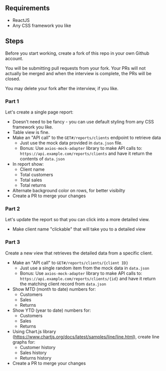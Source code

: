 ## Requirements
* ReactJS
* Any CSS framework you like

## Steps

Before you start working, create a fork of this repo in your own Github account.

You will be submitting pull requests from your fork. Your PRs will not actually be merged and when the interview is complete, the PRs will be closed.

You may delete your fork after the interview, if you like.

### Part 1
Let's create a single page report:

* Doesn't need to be fancy - you can use default styling from any CSS framework you like.
* Table view is fine.
* Make an "API call" to the `GET#/reports/clients` endpoint to retrieve data
    * Just use the mock data provided in `data.json` file.
    * Bonus: Use `axios-mock-adapter` library to make API calls to: `https://api.example.com/reports/clients` and have it return the contents of `data.json`
* In report show:
    * Client name
    * Total customers
    * Total sales
    * Total returns
* Alternate background color on rows, for better visibilty
* Create a PR to merge your changes

### Part 2
Let's update the report so that you can click into a more detailed view.

* Make client name "clickable" that will take you to a detailed view

### Part 3
Create a new view that retrieves the detailed data from a specific client.

* Make an "API call" to `GET#/reports/clients/{client ID}`
    * Just use a single random item from the mock data in `data.json`
    * Bonus: Use `axios-mock-adapter` library to make API calls to: `https://api.example.com/reports/clients/{id}` and have it return the matching client record from `data.json`
* Show MTD (month to date) numbers for:
    * Customers
    * Sales
    * Returns
* Show YTD (year to date) numbers for:
    * Customers
    * Sales
    * Returns
* Using Chart.js library (https://www.chartjs.org/docs/latest/samples/line/line.html), create line graphs for:
    * Customer history
    * Sales history
    * Returns history
* Create a PR to merge your changes